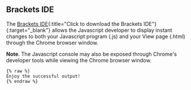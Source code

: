 ## Brackets IDE

The [Brackets IDE](http://brackets.io/){:title="Click to download the Brackets IDE"}{:target="_blank"} allows the Javascript developer to display instant changes to both your Javascript program (.js) and your View page (.html) through the Chrome browser window.

**Note**. The Javascript console may also be exposed through Chrome's developer tools while viewing the Chrome browser window.

```liquid
{% raw %}
Enjoy the successful output!
{% endraw %}
```
